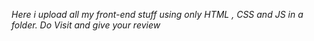 *Here i upload all my front-end stuff using only HTML , CSS and JS in a folder. Do Visit and give your review*
